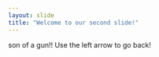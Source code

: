 ```yaml
---
layout: slide
title: "Welcome to our second slide!"
---
```

son of a gun!!
Use the left arrow to go back!
